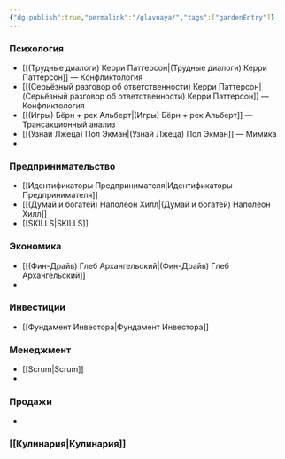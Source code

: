```yaml
---
{"dg-publish":true,"permalink":"/glavnaya/","tags":["gardenEntry"]}
---
```


### Психология
- [[(Трудные диалоги) Керри Паттерсон\|(Трудные диалоги) Керри Паттерсон]] — Конфликтология
- [[(Серьёзный разговор об ответственности) Керри Паттерсон\|(Серьёзный разговор об ответственности) Керри Паттерсон]] — Конфликтология
- [[(Игры) Бёрн + рек Альберт\|(Игры) Бёрн + рек Альберт]] — Трансакционный анализ
- [[(Узнай Лжеца) Пол Экман\|(Узнай Лжеца) Пол Экман]] — Мимика
- 
### Предпринимательство
- [[Идентификаторы Предпринимателя\|Идентификаторы Предпринимателя]]
- [[(Думай и богатей) Наполеон Хилл\|(Думай и богатей) Наполеон Хилл]]
- [[SKILLS\|SKILLS]]
### Экономика
- [[(Фин-Драйв) Глеб Архангельский\|(Фин-Драйв) Глеб Архангельский]]
- 
### Инвестиции
- [[Фундамент Инвестора\|Фундамент Инвестора]]

### Менеджмент
- [[Scrum\|Scrum]]
- 
### Продажи
- 
### [[Кулинария\|Кулинария]]

